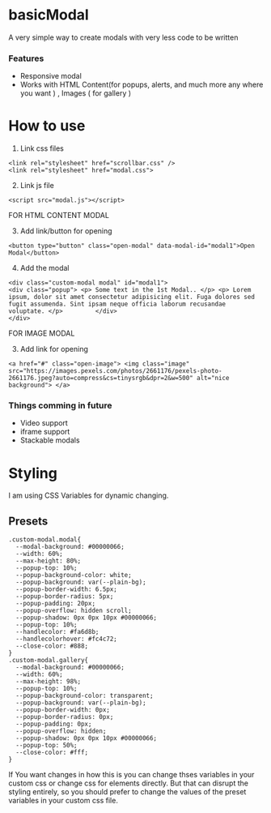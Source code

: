 # basicModal
A very simple way to create modals with very less code to be written

### Features

- Responsive modal
- Works with HTML Content(for popups, alerts, and much more any where you want ) , Images ( for gallery )

# How to use 

1. Link css files

`<link rel="stylesheet" href="scrollbar.css" />`<br>
`<link rel="stylesheet" href="modal.css">`

2. Link js file

`<script src="modal.js"></script>`


FOR HTML CONTENT MODAL

3. Add link/button for opening

`<button type="button" class="open-modal" data-modal-id="modal1">Open Modal</button>`

4. Add the modal

`<div class="custom-modal modal" id="modal1">`<br>
    `<div class="popup">
        <p>
            Some text in the 1st Modal..
        </p>
        <p>
            Lorem ipsum, dolor sit amet consectetur adipisicing elit. Fuga dolores sed fugit assumenda. Sint ipsam neque officia laborum recusandae voluptate.
        </p>        
    </div>`<br>
`</div>`

FOR IMAGE MODAL

3. Add link for opening

`<a href="#" class="open-image">
    <img class="image" src="https://images.pexels.com/photos/2661176/pexels-photo-2661176.jpeg?auto=compress&cs=tinysrgb&dpr=2&w=500" alt="nice background">
</a>`

### Things comming in future

- Video support
- iframe support
- Stackable modals


# Styling

I am using CSS Variables for dynamic changing.

## Presets

    .custom-modal.modal{
      --modal-background: #00000066;
      --width: 60%;
      --max-height: 80%;
      --popup-top: 10%;
      --popup-background-color: white;
      --popup-background: var(--plain-bg);
      --popup-border-width: 6.5px;
      --popup-border-radius: 5px;
      --popup-padding: 20px;
      --popup-overflow: hidden scroll;
      --popup-shadow: 0px 0px 10px #00000066;
      --popup-top: 10%;
      --handlecolor: #fa6d8b;
      --handlecolorhover: #fc4c72;
      --close-color: #888;
    }
    .custom-modal.gallery{
      --modal-background: #00000066;
      --width: 60%;
      --max-height: 98%;
      --popup-top: 10%;
      --popup-background-color: transparent;
      --popup-background: var(--plain-bg);
      --popup-border-width: 0px;
      --popup-border-radius: 0px;
      --popup-padding: 0px;
      --popup-overflow: hidden;
      --popup-shadow: 0px 0px 10px #00000066;
      --popup-top: 50%;
      --close-color: #fff;
    }
    
   If You want changes in how this is you can change thses variables in your custom css or change css for elements directly. But that can disrupt the styling entirely, so you should prefer to change the values of the preset variables in your custom css file.

